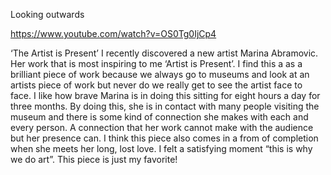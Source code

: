 
Looking outwards


https://www.youtube.com/watch?v=OS0Tg0IjCp4


‘The Artist is Present’
I recently discovered a new artist Marina Abramovic. Her work that is most inspiring to me ‘Artist is Present’. I find this a  as a brilliant piece of work because we always go to museums and look at an artists piece of work but never do we really get to see the artist face to face. I like how brave Marina is in doing this sitting for eight hours a day for three months. By doing this, she is in contact with many people visiting the museum and there is some kind of connection she makes with each and every person. A connection that her work cannot make with the audience but her presence can. I think this piece also comes in a from of completion when she meets her long, lost love. I felt a satisfying moment “this is why we do art”. This piece is just my favorite!
